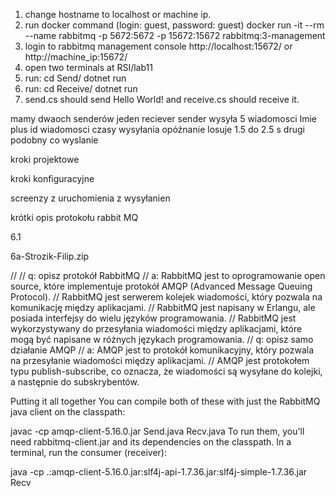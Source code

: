 1. change hostname to localhost or machine ip.
2. run docker command (login: guest, password: guest)
   docker run -it --rm --name rabbitmq -p 5672:5672 -p 15672:15672 rabbitmq:3-management
3. login to rabbitmq management console
   http://localhost:15672/ or http://machine_ip:15672/
4. open two terminals at RSI/lab11
5. run:
   cd Send/
   dotnet run
6. run:
   cd Receive/
   dotnet run
7. send.cs should send Hello World! and receive.cs should receive it.

mamy dwaoch senderów
jeden reciever
sender wysyła 5 wiadomosci
Imie plus id wiadomosci
czasy wysyłania opóźnanie losuje 1.5 do 2.5 s drugi podobny co wyslanie

kroki projektowe

kroki konfiguracyjne

screenzy z uruchomienia z wysyłanien

krótki opis protokołu rabbit MQ

6.1

6a-Strozik-Filip.zip

//
// q: opisz protokół RabbitMQ
// a: RabbitMQ jest to oprogramowanie open source, które implementuje protokół AMQP (Advanced Message Queuing Protocol).
// RabbitMQ jest serwerem kolejek wiadomości, który pozwala na komunikację między aplikacjami.
// RabbitMQ jest napisany w Erlangu, ale posiada interfejsy do wielu języków programowania.
// RabbitMQ jest wykorzystywany do przesyłania wiadomości między aplikacjami, które mogą być napisane w różnych językach programowania.
// q: opisz samo działanie AMQP
// a: AMQP jest to protokół komunikacyjny, który pozwala na przesyłanie wiadomości między aplikacjami.
// AMQP jest protokołem typu publish-subscribe, co oznacza, że wiadomości są wysyłane do kolejki, a następnie do subskrybentów.

Putting it all together
You can compile both of these with just the RabbitMQ java client on the classpath:

javac -cp amqp-client-5.16.0.jar Send.java Recv.java
To run them, you'll need rabbitmq-client.jar and its dependencies on the classpath. In a terminal, run the consumer (receiver):

java -cp .:amqp-client-5.16.0.jar:slf4j-api-1.7.36.jar:slf4j-simple-1.7.36.jar Recv
